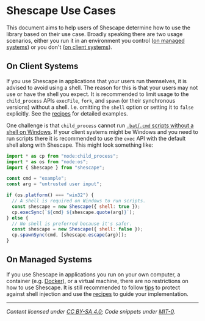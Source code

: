 <!-- SPDX-License-Identifier: CC-BY-SA-4.0 -->

# Shescape Use Cases

This document aims to help users of Shescape determine how to use the library
based on their use case. Broadly speaking there are two usage scenarios, either
you run it in an environment you control ([on managed systems]) or you don't
([on client systems]).

## On Client Systems

If you use Shescape in applications that your users run themselves, it is
advised to avoid using a shell. The reason for this is that your users may not
use or have the shell you expect. It is recommended to limit usage to the
`child_process` APIs `execFile`, `fork`, and `spawn` (or their synchronous
versions) without a shell. I.e. omitting the `shell` option or setting it to
`false` explicitly. See the [recipes] for detailed examples.

One challenge is that `child_process` cannot run [`.bat`/`.cmd` scripts without
a shell on Windows][bat-and-cmd-files]. If your client systems might be Windows
and you need to run scripts there it is recommended to use the `exec` API with
the default shell along with Shescape. This might look something like:

```javascript
import * as cp from "node:child_process";
import * as os from "node:os";
import { Shescape } from "shescape";

const cmd = "example";
const arg = "untrusted user input";

if (os.platform() === "win32") {
  // A shell is required on Windows to run scripts.
  const shescape = new Shescape({ shell: true });
  cp.execSync(`${cmd} ${shescape.quote(arg)}`);
} else {
  // No shell is preferred because it's safer.
  const shescape = new Shescape({ shell: false });
  cp.spawnSync(cmd, [shescape.escape(arg)]);
}
```

## On Managed Systems

If you use Shescape in applications you run on your own computer, a container
(e.g. [Docker]), or a virtual machine, there are no restrictions on how to use
Shescape. It is still recommended to follow [tips] to protect against shell
injection and use the [recipes] to guide your implementation.

---

_Content licensed under [CC BY-SA 4.0]; Code snippets under [MIT-0]._

[cc by-sa 4.0]: ./LICENSE-CC-BY-SA-4.0
[docker]: https://www.docker.com/
[mit-0]: ./LICENSE-MIT-0
[on client systems]: #on-client-systems
[on managed systems]: #on-managed-systems
[recipes]: ./recipes.md
[tips]: ./tips.md
[bat-and-cmd-files]: https://nodejs.org/docs/latest-v24.x/api/child_process.html#spawning-bat-and-cmd-files-on-windows
